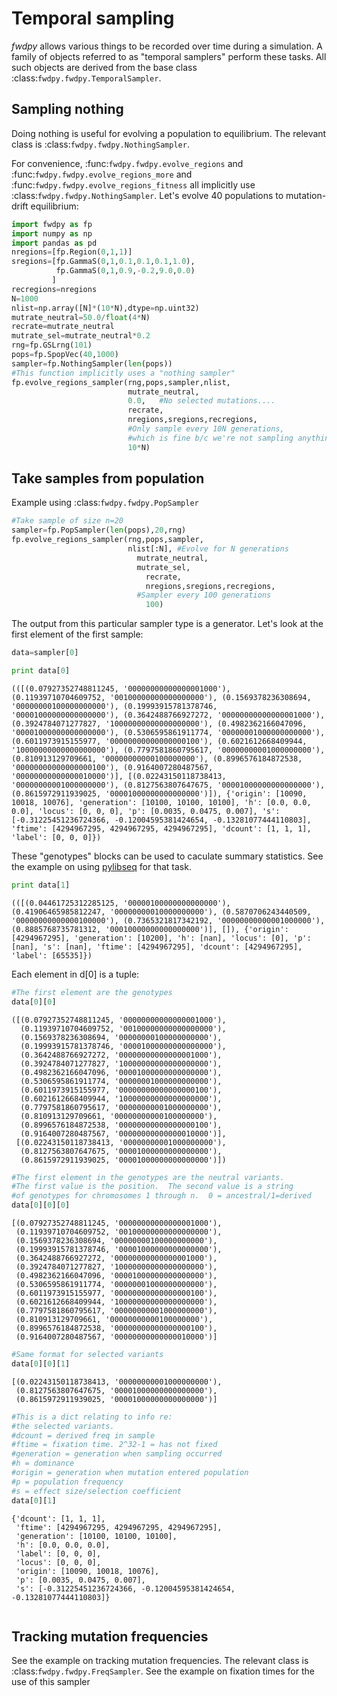 
# Temporal sampling
_fwdpy_ allows various things to be recorded over time during a simulation.  A family of objects referred to as "temporal samplers" perform these tasks.  All such objects are derived from the base class :class:`fwdpy.fwdpy.TemporalSampler`.
## Sampling nothing
Doing nothing is useful for evolving a population to equilibrium.  The relevant class is :class:`fwdpy.fwdpy.NothingSampler`.

For convenience, :func:`fwdpy.fwdpy.evolve_regions` and :func:`fwdpy.fwdpy.evolve_regions_more` and :func:`fwdpy.fwdpy.evolve_regions_fitness` all implicitly use :class:`fwdpy.fwdpy.NothingSampler`.
Let's evolve 40 populations to mutation-drift equilibrium:


```python
import fwdpy as fp
import numpy as np
import pandas as pd
nregions=[fp.Region(0,1,1)]
sregions=[fp.GammaS(0,1,0.1,0.1,0.1,1.0),
          fp.GammaS(0,1,0.9,-0.2,9.0,0.0)
         ]
recregions=nregions
N=1000
nlist=np.array([N]*(10*N),dtype=np.uint32)
mutrate_neutral=50.0/float(4*N)
recrate=mutrate_neutral
mutrate_sel=mutrate_neutral*0.2
rng=fp.GSLrng(101)
pops=fp.SpopVec(40,1000)
sampler=fp.NothingSampler(len(pops))
#This function implicitly uses a "nothing sampler"
fp.evolve_regions_sampler(rng,pops,sampler,nlist,
                          mutrate_neutral,
                          0.0,   #No selected mutations....
                          recrate,
                          nregions,sregions,recregions,
                          #Only sample every 10N generations,
                          #which is fine b/c we're not sampling anything
                          10*N)
```

## Take samples from population
Example using :class:`fwdpy.fwdpy.PopSampler`

```python
#Take sample of size n=20
sampler=fp.PopSampler(len(pops),20,rng)
fp.evolve_regions_sampler(rng,pops,sampler,
                          nlist[:N], #Evolve for N generations
                            mutrate_neutral,
                            mutrate_sel,   
                              recrate,
                              nregions,sregions,recregions,
                            #Sampler every 100 generations
                              100)
```

The output from this particular sampler type is a generator.  Let's look at the first element of the first sample:


```python
data=sampler[0]
```


```python
print data[0]
```

    (([(0.07927352748811245, '00000000000000001000'), (0.11939710704609752, '00100000000000000000'), (0.1569378236308694, '00000000100000000000'), (0.19993915781378746, '00001000000000000000'), (0.3642488766927272, '00000000000000001000'), (0.3924784071277827, '10000000000000000000'), (0.4982362166047096, '00001000000000000000'), (0.5306595861911774, '00000001000000000000'), (0.6011973915155977, '00000000000000000100'), (0.6021612668409944, '10000000000000000000'), (0.7797581860795617, '00000000001000000000'), (0.810913129709661, '00000000000100000000'), (0.8996576184872538, '00000000000000000100'), (0.9164007280487567, '00000000000000010000')], [(0.02243150118738413, '00000000001000000000'), (0.8127563807647675, '00001000000000000000'), (0.8615972911939025, '00001000000000000000')]), {'origin': [10090, 10018, 10076], 'generation': [10100, 10100, 10100], 'h': [0.0, 0.0, 0.0], 'locus': [0, 0, 0], 'p': [0.0035, 0.0475, 0.007], 's': [-0.31225451236724366, -0.12004595381424654, -0.13281077444110803], 'ftime': [4294967295, 4294967295, 4294967295], 'dcount': [1, 1, 1], 'label': [0, 0, 0]})


These "genotypes" blocks can be used to caculate summary statistics. See the example on using [pylibseq](http://molpopgen.github.io/pylibseq/) for that task.


```python
print data[1]
```

    (([(0.04461725312285125, '00000100000000000000'), (0.41906465985812247, '00000000010000000000'), (0.5870706243440509, '00000000000000100000'), (0.7365321817342192, '00000000000001000000'), (0.8885768735781312, '00010000000000000000')], []), {'origin': [4294967295], 'generation': [10200], 'h': [nan], 'locus': [0], 'p': [nan], 's': [nan], 'ftime': [4294967295], 'dcount': [4294967295], 'label': [65535]})


Each element in d[0] is a tuple:


```python
#The first element are the genotypes
data[0][0]
```




    ([(0.07927352748811245, '00000000000000001000'),
      (0.11939710704609752, '00100000000000000000'),
      (0.1569378236308694, '00000000100000000000'),
      (0.19993915781378746, '00001000000000000000'),
      (0.3642488766927272, '00000000000000001000'),
      (0.3924784071277827, '10000000000000000000'),
      (0.4982362166047096, '00001000000000000000'),
      (0.5306595861911774, '00000001000000000000'),
      (0.6011973915155977, '00000000000000000100'),
      (0.6021612668409944, '10000000000000000000'),
      (0.7797581860795617, '00000000001000000000'),
      (0.810913129709661, '00000000000100000000'),
      (0.8996576184872538, '00000000000000000100'),
      (0.9164007280487567, '00000000000000010000')],
     [(0.02243150118738413, '00000000001000000000'),
      (0.8127563807647675, '00001000000000000000'),
      (0.8615972911939025, '00001000000000000000')])




```python
#The first element in the genotypes are the neutral variants.
#The first value is the position.  The second value is a string
#of genotypes for chromosomes 1 through n.  0 = ancestral/1=derived
data[0][0][0]
```




    [(0.07927352748811245, '00000000000000001000'),
     (0.11939710704609752, '00100000000000000000'),
     (0.1569378236308694, '00000000100000000000'),
     (0.19993915781378746, '00001000000000000000'),
     (0.3642488766927272, '00000000000000001000'),
     (0.3924784071277827, '10000000000000000000'),
     (0.4982362166047096, '00001000000000000000'),
     (0.5306595861911774, '00000001000000000000'),
     (0.6011973915155977, '00000000000000000100'),
     (0.6021612668409944, '10000000000000000000'),
     (0.7797581860795617, '00000000001000000000'),
     (0.810913129709661, '00000000000100000000'),
     (0.8996576184872538, '00000000000000000100'),
     (0.9164007280487567, '00000000000000010000')]




```python
#Same format for selected variants
data[0][0][1]
```




    [(0.02243150118738413, '00000000001000000000'),
     (0.8127563807647675, '00001000000000000000'),
     (0.8615972911939025, '00001000000000000000')]




```python
#This is a dict relating to info re:
#the selected variants.
#dcount = derived freq in sample
#ftime = fixation time. 2^32-1 = has not fixed
#generation = generation when sampling occurred
#h = dominance
#origin = generation when mutation entered population
#p = population frequency
#s = effect size/selection coefficient
data[0][1]
```




    {'dcount': [1, 1, 1],
     'ftime': [4294967295, 4294967295, 4294967295],
     'generation': [10100, 10100, 10100],
     'h': [0.0, 0.0, 0.0],
     'label': [0, 0, 0],
     'locus': [0, 0, 0],
     'origin': [10090, 10018, 10076],
     'p': [0.0035, 0.0475, 0.007],
     's': [-0.31225451236724366, -0.12004595381424654, -0.13281077444110803]}




```python

```

## Tracking mutation frequencies

See the example on tracking mutation frequencies.
The relevant class is :class:`fwdpy.fwdpy.FreqSampler`.
See the example on fixation times for the use of this sampler
